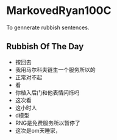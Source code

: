 # MarkovedRyan100C
To gennerate rubbish sentences.
## Rubbish Of The Day
- 按回去
- 我用马尔科夫链生一个服务所以的
- 正常对不起
- 看
- 你植入后门和他表情闪烁吗
- 这次看
- 这小时人
- d模型
- RNG是免费服务所以暂停了
- 这次是om天睡家，
